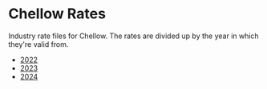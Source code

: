 # Chellow Rates

Industry rate files for Chellow. The rates are divided up by the year in which they're
valid from.

- [2022](2022)
- [2023](2023)
- [2024](2024)
